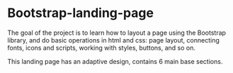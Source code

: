 # Bootstrap-landing-page
The goal of the project is to learn how to layout a page using the Bootstrap library, and do basic operations in html and css: page layout, connecting fonts, icons and scripts, working with styles, buttons, and so on. 

This landing page has an adaptive design, contains 6 main base sections.
